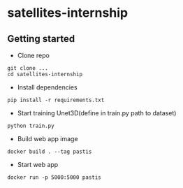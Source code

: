 # satellites-internship

## Getting started

- Clone repo

```
git clone ...
cd satellites-internship
```

- Install dependencies

```
pip install -r requirements.txt
```

- Start training Unet3D(define in train.py path to dataset)

```
python train.py
```

- Build web app image

```
docker build . --tag pastis
```

- Start web app

```
docker run -p 5000:5000 pastis
```
